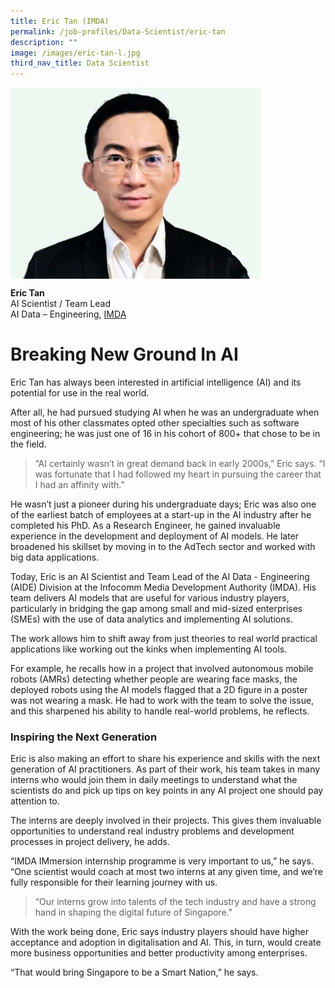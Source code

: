 ```yaml
---
title: Eric Tan (IMDA)
permalink: /job-profiles/Data-Scientist/eric-tan
description: ""
image: /images/eric-tan-l.jpg
third_nav_title: Data Scientist
---
```

<img src="/images/eric-tan-l.jpg" alt="Eric Tan" style="width:400px;" align="left">
<br clear="left">

**Eric Tan**<br>
AI Scientist / Team Lead<br>
AI Data – Engineering, [IMDA](https://www.imda.gov.sg/)

# Breaking New Ground In AI

Eric Tan has always been interested in artificial intelligence (AI) and its potential for use in the real world. 

After all, he had pursued studying AI when he was an undergraduate when most of his other classmates opted other specialties such as software engineering; he was just one of 16 in his cohort of 800+ that chose to be in the field.

> “AI certainly wasn’t in great demand back in early 2000s,” Eric says. “I was fortunate that I had followed my heart in pursuing the career that I had an affinity with.”

He wasn’t just a pioneer during his undergraduate days; Eric was also one of the earliest batch of employees at a start-up in the AI industry after he completed his PhD. As a Research Engineer, he gained invaluable experience in the development and deployment of AI models. He later broadened his skillset by moving in to the AdTech sector and worked with big data applications. 

Today, Eric is an AI Scientist and Team Lead of the AI Data - Engineering (AIDE) Division at the Infocomm Media Development Authority (IMDA). His team delivers AI models that are useful for various industry players, particularly in bridging the gap among small and mid-sized enterprises (SMEs) with the use of data analytics and implementing AI solutions. 

The work allows him to shift away from just theories to real world practical applications like working out the kinks when implementing AI tools. 

For example, he recalls how in a project that involved autonomous mobile robots (AMRs) detecting whether people are wearing face masks, the deployed robots using the AI models flagged that a 2D figure in a poster was not wearing a mask. He had to work with the team to solve the issue, and this sharpened his ability to handle real-world problems, he reflects. 


### Inspiring the Next Generation

	
Eric is also making an effort to share his experience and skills with the next generation of AI practitioners. As part of their work, his team takes in many interns who would join them in daily meetings to understand what the scientists do and pick up tips on key points in any AI project one should pay attention to. 

The interns are deeply involved in their projects. This gives them invaluable opportunities to understand real industry problems and development processes in project delivery, he adds. 

“IMDA IMmersion internship programme is very important to us,” he says. “One scientist would coach at most two interns at any given time, and we’re fully responsible for their learning journey with us. 

> “Our interns grow into talents of the tech industry and have a strong hand in shaping the digital future of Singapore.”

With the work being done, Eric says industry players should have higher acceptance and adoption in digitalisation and AI. This, in turn, would create more business opportunities and better productivity among enterprises.

“That would bring Singapore to be a Smart Nation,” he says.